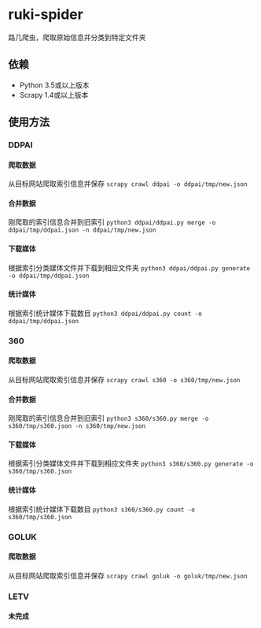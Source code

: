 # ruki-spider
路几爬虫，爬取原始信息并分类到特定文件夹

## 依赖
* Python 3.5或以上版本
* Scrapy 1.4或以上版本

## 使用方法
### DDPAI
#### 爬取数据
从目标网站爬取索引信息并保存 `scrapy crawl ddpai -o ddpai/tmp/new.json`
#### 合并数据
刚爬取的索引信息合并到旧索引 `python3 ddpai/ddpai.py merge -o ddpai/tmp/ddpai.json -n ddpai/tmp/new.json`
#### 下载媒体
根据索引分类媒体文件并下载到相应文件夹 `python3 ddpai/ddpai.py generate -o ddpai/tmp/ddpai.json`
#### 统计媒体
根据索引统计媒体下载数目 `python3 ddpai/ddpai.py count -o ddpai/tmp/ddpai.json`

### 360
#### 爬取数据
从目标网站爬取索引信息并保存 `scrapy crawl s360 -o s360/tmp/new.json`
#### 合并数据
刚爬取的索引信息合并到旧索引 `python3 s360/s360.py merge -o s360/tmp/s360.json -n s360/tmp/new.json`
#### 下载媒体
根据索引分类媒体文件并下载到相应文件夹 `python3 s360/s360.py generate -o s360/tmp/s360.json`
#### 统计媒体
根据索引统计媒体下载数目 `python3 s360/s360.py count -o s360/tmp/s360.json`

### GOLUK
#### 爬取数据
从目标网站爬取索引信息并保存 `scrapy crawl goluk -o goluk/tmp/new.json`

### LETV
#### 未完成
